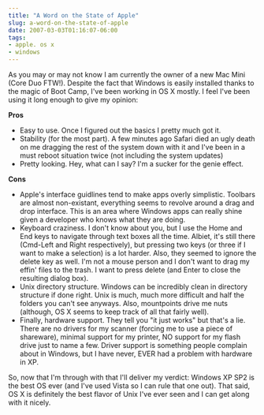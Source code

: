 ```yaml
---
title: "A Word on the State of Apple"
slug: a-word-on-the-state-of-apple
date: 2007-03-03T01:16:07-06:00
tags:
- apple. os x
- windows
---
```

As you may or may not know I am currently the owner of a new Mac Mini (Core Duo FTW!). Despite the fact that Windows is easily installed thanks to the magic of Boot Camp, I've been working in OS X mostly. I feel I've been using it long enough to give my opinion:

**Pros**
- Easy to use. Once I figured out the basics I pretty much got it.
- Stability (for the most part). A few minutes ago Safari died an ugly death on me dragging the rest of the system down with it and I've been in a must reboot situation twice (not including the system updates)
- Pretty looking. Hey, what can I say? I'm a sucker for the genie effect.

**Cons**
- Apple's interface guidlines tend to make apps overly simplistic. Toolbars are almost non-existant, everything seems to revolve around a drag and drop interface. This is an area where Windows apps can really shine given a developer who knows what they are doing.
- Keyboard craziness. I don't know about you, but I use the Home and End keys to navigate through text boxes all the time. Albiet, it's still there (Cmd-Left and Right respectively), but pressing two keys (or three if I want to make a selection) is a lot harder. Also, they seemed to ignore the delete key as well. I'm not a mouse person and I don't want to drag my effin' files to the trash. I want to press delete (and Enter to close the resulting dialog box).
- Unix directory structure. Windows can be incredibly clean in directory structure if done right. Unix is much, much more difficult and half the folders you can't see anyways. Also, mountpoints drive me nuts (although, OS X seems to keep track of all that fairly well).
- Finally, hardware support. They tell you "it just works" but that's a lie. There are no drivers for my scanner (forcing me to use a piece of shareware), minimal support for my printer, NO support for my flash drive just to name a few. Driver support is something people complain about in Windows, but I have never, EVER had a problem with hardware in XP.

So, now that I'm through with that I'll deliver my verdict: Windows XP SP2 is the best OS ever (and I've used Vista so I can rule that one out). That said, OS X is definitely the best flavor of Unix I've ever seen and I can get along with it nicely.
